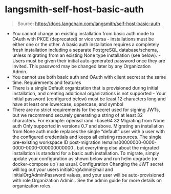 # langsmith-self-host-basic-auth

> Source: https://docs.langchain.com/langsmith/self-host-basic-auth

- You cannot change an existing installation from basic auth mode to OAuth with PKCE (deprecated) or vice versa - installations must be either one or the other. A basic auth installation requires a completely fresh installation including a separate PostgreSQL database/schema, unless migrating from an existing
None
type installation (see below). - Users must be given their initial auto-generated password once they are invited. This password may be changed later by any Organization Admin.
- You cannot use both basic auth and OAuth with client secret at the same time.
Requirements and features
- There is a single
Default
organization that is provisioned during initial installation, and creating additional organizations is not supported - Your initial password (configured below) must be least 12 characters long and have at least one lowercase, uppercase, and symbol
- There are no strict requirements for the secret used for signing JWTs, but we recommend securely generating a string of at least 32 characters. For example:
openssl rand -base64 32
Migrating from None auth
Only supported in versions 0.7 and above. Migrating an installation from None auth mode replaces the single “default” user with a user with the configured credentials and keeps all existing resources. The single pre-existing workspace ID post-migration remains00000000-0000-0000-0000-000000000000
, but everything else about the migrated installation is standard for a basic auth installation.
To migrate, simply update your configuration as shown below and run helm upgrade
(or docker-compose up
) as usual.
Configuration
Changing the JWT secret will log out your users
initialOrgAdminEmail
and initialOrgAdminPassword
values, and your user will be auto-provisioned with role Organization Admin
. See the admin guide for more details on organization roles.